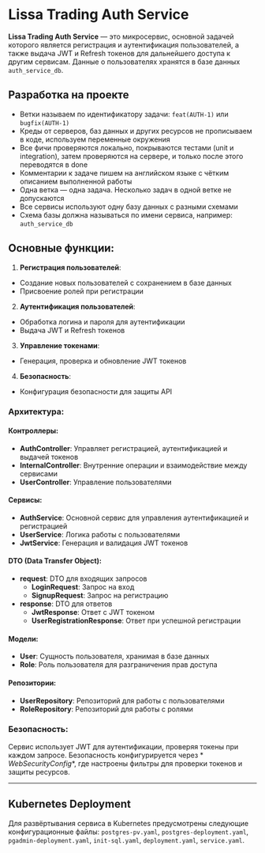 # Lissa Trading Auth Service

**Lissa Trading Auth Service** — это микросервис, основной задачей которого является регистрация и аутентификация
пользователей, а также выдача JWT и Refresh токенов для дальнейшего доступа к другим сервисам. Данные о пользователях
хранятся в базе данных `auth_service_db`.

## Разработка на проекте

- Ветки называем по идентификатору задачи: `feat(AUTH-1)` или `bugfix(AUTH-1)`
- Креды от серверов, баз данных и других ресурсов не прописываем в коде, используем переменные окружения
- Все фичи проверяются локально, покрываются тестами (unit и integration), затем проверяются на сервере, и только после
  этого переводятся в done
- Комментарии к задаче пишем на английском языке с чётким описанием выполненной работы
- Одна ветка — одна задача. Несколько задач в одной ветке не допускаются
- Все сервисы используют одну базу данных с разными схемами
- Схема базы должна называться по имени сервиса, например: `auth_service_db`

## Основные функции:

1. **Регистрация пользователей**:

- Создание новых пользователей с сохранением в базе данных
- Присвоение ролей при регистрации

2. **Аутентификация пользователей**:

- Обработка логина и пароля для аутентификации
- Выдача JWT и Refresh токенов

3. **Управление токенами**:

- Генерация, проверка и обновление JWT токенов

4. **Безопасность**:

- Конфигурация безопасности для защиты API

### Архитектура:

#### Контроллеры:

- **AuthController**: Управляет регистрацией, аутентификацией и выдачей токенов
- **InternalController**: Внутренние операции и взаимодействие между сервисами
- **UserController**: Управление пользователями

#### Сервисы:

- **AuthService**: Основной сервис для управления аутентификацией и регистрацией
- **UserService**: Логика работы с пользователями
- **JwtService**: Генерация и валидация JWT токенов

#### DTO (Data Transfer Object):

- **request**: DTO для входящих запросов
    - **LoginRequest**: Запрос на вход
    - **SignupRequest**: Запрос на регистрацию
- **response**: DTO для ответов
    - **JwtResponse**: Ответ с JWT токеном
    - **UserRegistrationResponse**: Ответ при успешной регистрации

#### Модели:

- **User**: Сущность пользователя, хранимая в базе данных
- **Role**: Роль пользователя для разграничения прав доступа

#### Репозитории:

- **UserRepository**: Репозиторий для работы с пользователями
- **RoleRepository**: Репозиторий для работы с ролями

### Безопасность:

Сервис использует JWT для аутентификации, проверяя токены при каждом запросе. Безопасность конфигурируется через *
*WebSecurityConfig**, где настроены фильтры для проверки токенов и защиты ресурсов.

---

## Kubernetes Deployment

Для развёртывания сервиса в Kubernetes предусмотрены следующие конфигурационные файлы:
`postgres-pv.yaml`, `postgres-deployment.yaml`, `pgadmin-deployment.yaml`, `init-sql.yaml`, `deployment.yaml`,
`service.yaml`.
